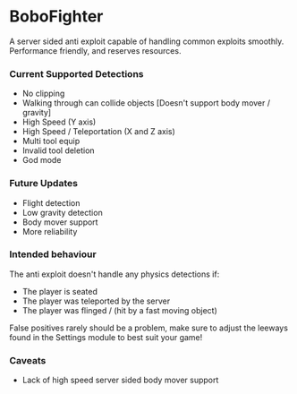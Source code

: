 # BoboFighter

A server sided anti exploit capable of handling common exploits smoothly. Performance friendly, and reserves resources. 

### Current Supported Detections

- No clipping
- Walking through can collide objects [Doesn't support body mover / gravity]
- High Speed (Y axis)
- High Speed / Teleportation (X and Z axis)
- Multi tool equip
- Invalid tool deletion
- God mode

### Future Updates

- Flight detection
- Low gravity detection
- Body mover support
- More reliability

### Intended behaviour

The anti exploit doesn't handle any physics detections if:

- The player is seated
- The player was teleported by the server
- The player was flinged / (hit by a fast moving object)

False positives rarely should be a problem, make sure to adjust the leeways found in the Settings module to best suit your game!

### Caveats

- Lack of high speed server sided body mover support 
